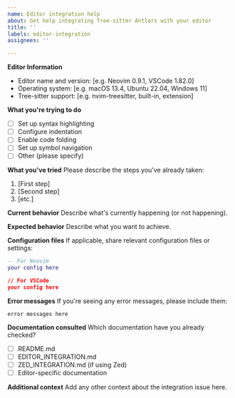 ```yaml
---
name: Editor integration help
about: Get help integrating Tree-sitter Antlers with your editor
title: ''
labels: editor-integration
assignees: ''

---
```


**Editor Information**
- Editor name and version: [e.g. Neovim 0.9.1, VSCode 1.82.0]
- Operating system: [e.g. macOS 13.4, Ubuntu 22.04, Windows 11]
- Tree-sitter support: [e.g. nvim-treesitter, built-in, extension]

**What you're trying to do**
- [ ] Set up syntax highlighting
- [ ] Configure indentation
- [ ] Enable code folding
- [ ] Set up symbol navigation
- [ ] Other (please specify)

**What you've tried**
Please describe the steps you've already taken:

1. [First step]
2. [Second step]
3. [etc.]

**Current behavior**
Describe what's currently happening (or not happening).

**Expected behavior**
Describe what you want to achieve.

**Configuration files**
If applicable, share relevant configuration files or settings:

```lua
-- For Neovim
your config here
```

```json
// For VSCode
your config here
```

**Error messages**
If you're seeing any error messages, please include them:

```
error messages here
```

**Documentation consulted**
Which documentation have you already checked?
- [ ] README.md
- [ ] EDITOR_INTEGRATION.md
- [ ] ZED_INTEGRATION.md (if using Zed)
- [ ] Editor-specific documentation

**Additional context**
Add any other context about the integration issue here.